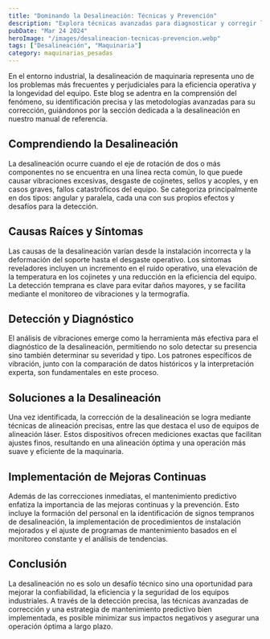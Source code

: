 ```yaml
---
title: "Dominando la Desalineación: Técnicas y Prevención"
description: "Explora técnicas avanzadas para diagnosticar y corregir la desalineación en equipos industriales, mejorando la eficiencia y prolongando la vida útil de la maquinaria mediante el mantenimiento predictivo."
pubDate: "Mar 24 2024"
heroImage: "/images/desalineacion-tecnicas-prevencion.webp"
tags: ["Desalineación", "Maquinaria"]
category: maquinarias_pesadas
---
```


En el entorno industrial, la desalineación de maquinaria representa uno de los problemas más frecuentes y perjudiciales para la eficiencia operativa y la longevidad del equipo. Este blog se adentra en la comprensión del fenómeno, su identificación precisa y las metodologías avanzadas para su corrección, guiándonos por la sección dedicada a la desalineación en nuestro manual de referencia.

## Comprendiendo la Desalineación

La desalineación ocurre cuando el eje de rotación de dos o más componentes no se encuentra en una línea recta común, lo que puede causar vibraciones excesivas, desgaste de cojinetes, sellos y acoples, y en casos graves, fallos catastróficos del equipo. Se categoriza principalmente en dos tipos: angular y paralela, cada una con sus propios efectos y desafíos para la detección.

## Causas Raíces y Síntomas

Las causas de la desalineación varían desde la instalación incorrecta y la deformación del soporte hasta el desgaste operativo. Los síntomas reveladores incluyen un incremento en el ruido operativo, una elevación de la temperatura en los cojinetes y una reducción en la eficiencia del equipo. La detección temprana es clave para evitar daños mayores, y se facilita mediante el monitoreo de vibraciones y la termografía.

## Detección y Diagnóstico

El análisis de vibraciones emerge como la herramienta más efectiva para el diagnóstico de la desalineación, permitiendo no solo detectar su presencia sino también determinar su severidad y tipo. Los patrones específicos de vibración, junto con la comparación de datos históricos y la interpretación experta, son fundamentales en este proceso.

## Soluciones a la Desalineación

Una vez identificada, la corrección de la desalineación se logra mediante técnicas de alineación precisas, entre las que destaca el uso de equipos de alineación láser. Estos dispositivos ofrecen mediciones exactas que facilitan ajustes finos, resultando en una alineación óptima y una operación más suave y eficiente de la maquinaria.

## Implementación de Mejoras Continuas

Además de las correcciones inmediatas, el mantenimiento predictivo enfatiza la importancia de las mejoras continuas y la prevención. Esto incluye la formación del personal en la identificación de signos tempranos de desalineación, la implementación de procedimientos de instalación mejorados y el ajuste de programas de mantenimiento basados en el monitoreo constante y el análisis de tendencias.

## Conclusión

La desalineación no es solo un desafío técnico sino una oportunidad para mejorar la confiabilidad, la eficiencia y la seguridad de los equipos industriales. A través de la detección precisa, las técnicas avanzadas de corrección y una estrategia de mantenimiento predictivo bien implementada, es posible minimizar sus impactos negativos y asegurar una operación óptima a largo plazo.
